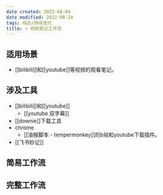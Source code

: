 ```yaml
---
date created: 2022-08-04
date modified: 2022-08-24
tags: 待办/持续迭代
title: » 视频笔记工作流
---
```


## 适用场景

- [[bilibili]]和[[youtube]]等视频的观看笔记。

## 涉及工具

- [[bilibili]]和[[youtube]]
	- [[youtube 双字幕]]
- [[downie]]下载工具
- chrome
	- [[油猴脚本 - tempermonkey]]的b站和youtube下载插件。
- [[飞书妙记]]

## 简易工作流

## 完整工作流
